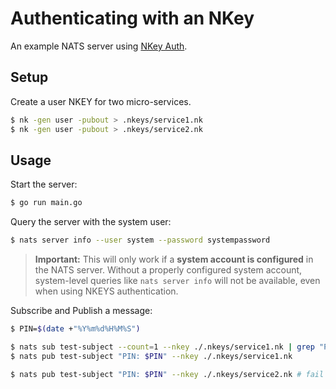 # Authenticating with an NKey

An example NATS server using [NKey Auth][].

## Setup

Create a user NKEY for two micro-services.

```bash
$ nk -gen user -pubout > .nkeys/service1.nk
$ nk -gen user -pubout > .nkeys/service2.nk
```

## Usage

Start the server:

```bash
$ go run main.go
```

Query the server with the system user:

```bash
$ nats server info --user system --password systempassword
```

> **Important:** This will only work if a **system account is configured** in
  the NATS server. Without a properly configured system account, system-level
  queries like `nats server info` will not be available, even when using NKEYS
  authentication.

Subscribe and Publish a message:

```bash
$ PIN=$(date +"%Y%m%d%H%M%S")

$ nats sub test-subject --count=1 --nkey ./.nkeys/service1.nk | grep "PIN: $PIN" &
$ nats pub test-subject "PIN: $PIN" --nkey ./.nkeys/service1.nk

$ nats pub test-subject "PIN: $PIN" --nkey ./.nkeys/service2.nk # fail
```

[NKey Auth]: https://docs.nats.io/running-a-nats-service/configuration/securing_nats/auth_intro/nkey_auth
